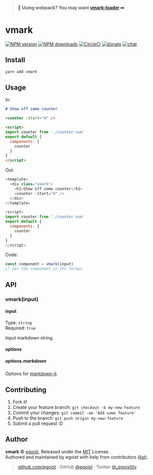 > __💖 Using webpack? You may want <a href="https://github.com/egoist/vmark-loader">vmark-loader</a> ➡️__

# vmark

[![NPM version](https://img.shields.io/npm/v/vmark.svg?style=flat)](https://npmjs.com/package/vmark) [![NPM downloads](https://img.shields.io/npm/dm/vmark.svg?style=flat)](https://npmjs.com/package/vmark) [![CircleCI](https://circleci.com/gh/egoist/vmark/tree/master.svg?style=shield)](https://circleci.com/gh/egoist/vmark/tree/master)  [![donate](https://img.shields.io/badge/$-donate-ff69b4.svg?maxAge=2592000&style=flat)](https://github.com/egoist/donate) [![chat](https://img.shields.io/badge/chat-on%20discord-7289DA.svg?style=flat)](https://chat.egoist.moe)

## Install

```bash
yarn add vmark
```

## Usage

In:

```markdown
# Show off some counter

<counter :start="0" />

<script>
import counter from './counter.vue'
export default {
  components: {
    counter
  }
}
</script>
```

Out:

```js
<template>
  <div class="vmark">
    <h1>Show off some counter</h1>
    <counter :start="0" />
  </div>
</template>

<script>
import counter from './counter.vue'
export default {
  components: {
    counter
  }
}
</script>
```

Code:

```js
const component = vmark(input)
// Get the component in SFC format
```



## API

### vmark(input)

#### input

Type: `string`<br>
Required: `true`

Input markdown string.

#### options

##### options.markdown

Options for [markdown-it](https://markdown-it.github.io/markdown-it/).

## Contributing

1. Fork it!
2. Create your feature branch: `git checkout -b my-new-feature`
3. Commit your changes: `git commit -am 'Add some feature'`
4. Push to the branch: `git push origin my-new-feature`
5. Submit a pull request :D


## Author

**vmark** © [egoist](https://github.com/egoist), Released under the [MIT](./LICENSE) License.<br>
Authored and maintained by egoist with help from contributors ([list](https://github.com/egoist/vmark/contributors)).

> [github.com/egoist](https://github.com/egoist) · GitHub [@egoist](https://github.com/egoist) · Twitter [@_egoistlily](https://twitter.com/_egoistlily)
